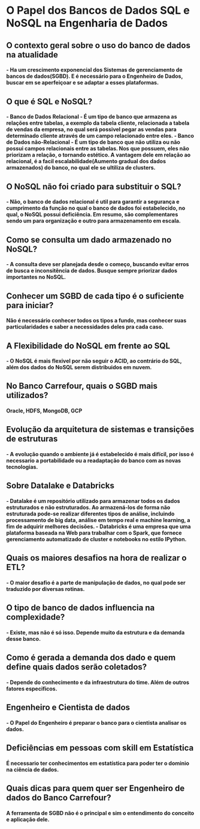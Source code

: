 # O Papel dos Bancos de Dados SQL e NoSQL na Engenharia de Dados

<h2>O contexto geral sobre o uso do banco de dados na atualidade</h2>
<h4> - Ha um crescimento exponencial dos Sistemas de gerenciamento de bancos de dados(SGBD). E é necessário para o Engenheiro de Dados, buscar em se aperfeiçoar e se adaptar a esses plataformas.</h4>

<h2>O que é SQL e NoSQL?</h2>
<h4> - Banco de Dados Relacional - É um tipo de banco que armazena as relações entre tabelas, a exemplo da tabela cliente, relacionada a tabela de vendas da empresa, no qual será possivel pegar as vendas para determinado cliente através de um campo relacionado entre eles.
 - Banco de Dados não-Relacional - É um tipo de banco que não utiliza ou não possui campos relacionais entre as tabelas. Nos que possuem, eles não priorizam a relação, o tornando estético. A vantagem dele em relação ao relacional, é a facil escalabilidade(Aumento gradual dos dados armazenados) do banco, no qual ele se ultiliza de clusters.</h4>

<h2>O NoSQL não foi criado para substituir o SQL?</h2>
<h4> - Não, o banco de dados relacional é util para garantir a segurança e cumprimento da função no qual o banco de dados foi estabelecido, no qual, o NoSQL possui deficiência. Em resumo, são complementares sendo um para organização e outro para armazenamento em escala.</h4>

<h2>Como se consulta um dado armazenado no NoSQL?</h2>
<h4> - A consulta deve ser planejada desde o começo, buscando evitar erros de busca e inconsitência de dados. Busque sempre priorizar dados importantes no NoSQL.</h4>

<h2>Conhecer um SGBD de cada tipo é o suficiente para iniciar?</h2>
<h4>Não é necessário conhecer todos os tipos a fundo, mas conhecer suas particularidades e saber a necessidades deles pra cada caso.</h4>

<h2>A Flexibilidade do NoSQL em frente ao SQL</h2>
<h4> - O NoSQL é mais flexivel por não seguir o ACID, ao contrário do SQL, além dos dados do NoSQL serem distribuidos em nuvem.</h4>

<h2>No Banco Carrefour, quais o SGBD mais utilizados?</h2>
<h4>Oracle, HDFS, MongoDB, GCP</h4>

<h2>Evolução da arquitetura de sistemas e transições de estruturas</h2>
<h4> - A evolução quando o ambiente já é estabelecido é mais difícil, por isso é necessario a portabilidade ou a readaptação do banco com as novas tecnologias.</h4>

<h2>Sobre Datalake e Databricks</h2>
<h4> - Datalake é um repositório utilizado para armazenar todos os dados estruturados e não estruturados. Ao armazená-los de forma não estruturada pode-se realizar diferentes tipos de análise, incluindo processamento de big data, análise em tempo real e machine learning, a fim de adquirir melhores decisões.
 - Databricks é uma empresa que uma plataforma baseada na Web para trabalhar com o Spark, que fornece gerenciamento automatizado de cluster e notebooks no estilo IPython.
</h4>

<h2>Quais os maiores desafios na hora de realizar o ETL?</h2>
<h4> - O maior desafio é a parte de manipulação de dados, no qual pode ser traduzido por diversas rotinas.</h4>

<h2>O tipo de banco de dados influencia na complexidade?</h2>
<h4> - Existe, mas não é só isso. Depende muito da estrutura e da demanda desse banco.</h4>

<h2>Como é gerada a demanda dos dado e quem define quais dados serão coletados?</h2>
<h4> - Depende do conhecimento e da infraestrutura do time. Além de outros fatores especificos.</h4>

<h2>Engenheiro e Cientista de dados</h2>
<h4> - O Papel do Engenheiro é preparar o banco para o cientista analisar os dados.</h4>

<h2>Deficiências em pessoas com skill em Estatística</h2>
<h4>É necessario ter conhecimentos em estatística para poder ter o dominio na ciência de dados.</h4>

<h2>Quais dicas para quem quer ser Engenheiro de dados do Banco Carrefour?</h2>
<h4>A ferramenta de SGBD não é o principal e sim o entendimento do conceito e aplicação dele.</h4>